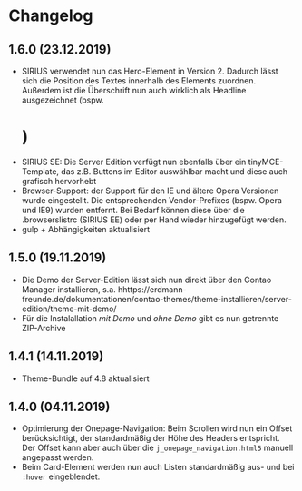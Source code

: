 # Changelog

## 1.6.0 (23.12.2019)
- SIRIUS verwendet nun das Hero-Element in Version 2. Dadurch lässt sich die Position des Textes innerhalb des Elements zuordnen. Außerdem ist die Überschrift nun auch wirklich als Headline ausgezeichnet (bspw. <h1>)
- SIRIUS SE: Die Server Edition verfügt nun ebenfalls über ein tinyMCE-Template, das z.B. Buttons im Editor auswählbar macht und diese auch grafisch hervorhebt
- Browser-Support: der Support für den IE und ältere Opera Versionen wurde eingestellt. Die entsprechenden Vendor-Prefixes (bspw. Opera und IE9) wurden entfernt. Bei Bedarf können diese über die .browserslistrc (SIRIUS EE) oder per Hand wieder hinzugefügt werden.
- gulp + Abhängigkeiten aktualisiert 


## 1.5.0 (19.11.2019)
- Die Demo der Server-Edition lässt sich nun direkt über den Contao Manager installieren, s.a. hhttps://erdmann-freunde.de/dokumentationen/contao-themes/theme-installieren/server-edition/theme-mit-demo/
- Für die Instalallation _mit Demo_ und _ohne Demo_ gibt es nun getrennte ZIP-Archive

## 1.4.1 (14.11.2019)
- Theme-Bundle auf 4.8 aktualisiert

## 1.4.0 (04.11.2019)
- Optimierung der Onepage-Navigation: Beim Scrollen wird nun ein Offset berücksichtigt, der standardmäßig der Höhe des Headers entspricht. Der Offset kann aber auch über die `j_onepage_navigation.html5` manuell angepasst werden.
- Beim Card-Element werden nun auch Listen standardmäßig aus- und bei `:hover` eingeblendet. 
